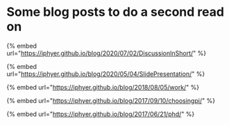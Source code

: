 # Some blog posts to do a second read on

{% embed url="https://iphyer.github.io/blog/2020/07/02/DiscussionInShort/" %}

{% embed url="https://iphyer.github.io/blog/2020/05/04/SlidePresentation/" %}

{% embed url="https://iphyer.github.io/blog/2018/08/05/work/" %}

{% embed url="https://iphyer.github.io/blog/2017/09/10/choosingpi/" %}

{% embed url="https://iphyer.github.io/blog/2017/06/21/phd/" %}



